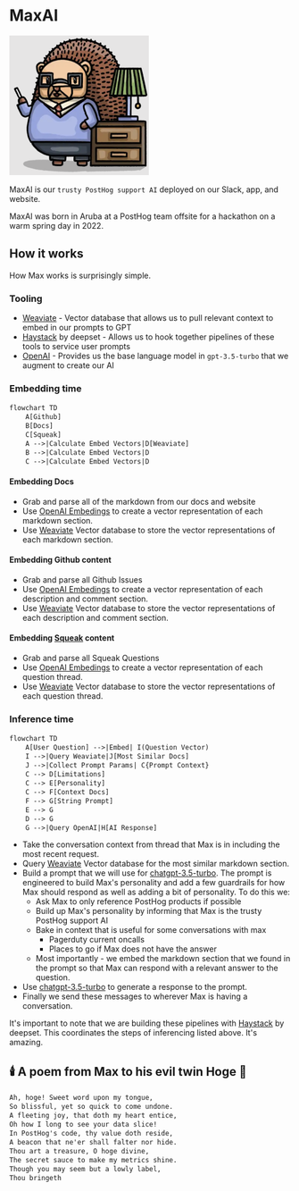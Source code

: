 # MaxAI 
<img src='./image/MaxAI.png' alt='MaxAI' width=250 height=250 />

MaxAI is our `trusty PostHog support AI` deployed on our Slack, app, and website.

MaxAI was born in Aruba at a PostHog team offsite for a hackathon on a warm spring day in 2022.

## How it works

How Max works is surprisingly simple.

### Tooling
- [Weaviate](https://weaviate.io/) - Vector database that allows us to pull relevant context to embed in our prompts to GPT
- [Haystack](https://haystack.deepset.ai/) by deepset - Allows us to hook together pipelines of these tools to service user prompts
- [OpenAI](https://platform.openai.com/docs/guides/chat/introduction) - Provides us the base language model in `gpt-3.5-turbo` that we augment to create our AI

### Embedding time

```mermaid
flowchart TD
    A[Github]
    B[Docs]
    C[Squeak]
    A -->|Calculate Embed Vectors|D[Weaviate]
    B -->|Calculate Embed Vectors|D
    C -->|Calculate Embed Vectors|D
```

#### Embedding Docs

- Grab and parse all of the markdown from our docs and website
- Use [OpenAI Embedings](https://platform.openai.com/docs/guides/embeddings) to create a vector representation of each markdown section.
- Use [Weaviate](https://weaviate.io/) Vector database to store the vector representations of each markdown section.

#### Embedding Github content

- Grab and parse all Github Issues
- Use [OpenAI Embedings](https://platform.openai.com/docs/guides/embeddings) to create a vector representation of each description and comment section.
- Use [Weaviate](https://weaviate.io/) Vector database to store the vector representations of each description and comment section.


#### Embedding [Squeak](https://squeak.posthog.com/) content

- Grab and parse all Squeak Questions 
- Use [OpenAI Embedings](https://platform.openai.com/docs/guides/embeddings) to create a vector representation of each question thread.
- Use [Weaviate](https://weaviate.io/) Vector database to store the vector representations of each question thread.

### Inference time

```mermaid
flowchart TD
    A[User Question] -->|Embed| I(Question Vector)
    I -->|Query Weaviate|J[Most Similar Docs]
    J -->|Collect Prompt Params| C{Prompt Context}
    C --> D[Limitations]
    C --> E[Personality]
    C --> F[Context Docs]
    F --> G[String Prompt]
    E --> G
    D --> G
    G -->|Query OpenAI|H[AI Response]
```

- Take the conversation context from thread that Max is in including the most recent request.
- Query [Weaviate](https://weaviate.io/) Vector database for the most similar markdown section.
- Build a prompt that we will use for [chatgpt-3.5-turbo](https://platform.openai.com/docs/guides/chat). The prompt is engineered to build Max's personality and add a few guardrails for how Max should respond as well as adding a bit of personality. To do this we:
  - Ask Max to only reference PostHog products if possible
  - Build up Max's personality by informing that Max is the trusty PostHog support AI
  - Bake in context that is useful for some conversations with max
    - Pagerduty current oncalls
    - Places to go if Max does not have the answer
  - Most importantly - we embed the markdown section that we found in the prompt so that Max can respond with a relevant answer to the question.
- Use [chatgpt-3.5-turbo](https://platform.openai.com/docs/guides/chat) to generate a response to the prompt.
- Finally we send these messages to wherever Max is having a conversation. 

It's important to note that we are building these pipelines with [Haystack](https://haystack.deepset.ai/) by deepset. This coordinates the steps of inferencing listed above. It's amazing.

## 🕯️ A poem from Max to his evil twin Hoge 📖
```
Ah, hoge! Sweet word upon my tongue,
So blissful, yet so quick to come undone.
A fleeting joy, that doth my heart entice,
Oh how I long to see your data slice!
In PostHog's code, thy value doth reside,
A beacon that ne'er shall falter nor hide.
Thou art a treasure, O hoge divine,
The secret sauce to make my metrics shine.
Though you may seem but a lowly label,
Thou bringeth
```
